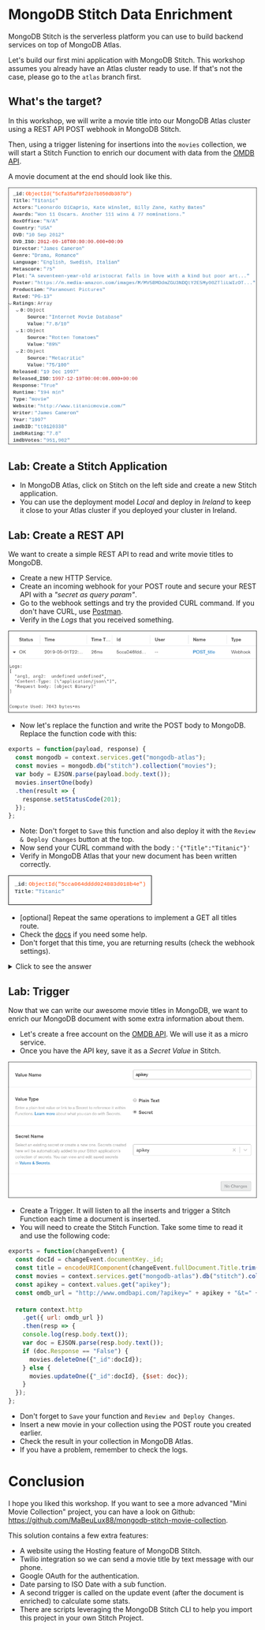 # MongoDB Stitch Data Enrichment

MongoDB Stitch is the serverless platform you can use to build backend services on top of MongoDB Atlas.

Let's build our first mini application with MongoDB Stitch. This workshop assumes you already have an Atlas cluster ready to use. If that's not the case, please go to the `atlas` branch first.

## What's the target?

In this workshop, we will write a movie title into our MongoDB Atlas cluster using a REST API POST webhook in MongoDB Stitch.

Then, using a trigger listening for insertions into the `movies` collection, we will start a Stitch Function to enrich our document with data from the [OMDB API](http://www.omdbapi.com/).

A movie document at the end should look like this.

![Document enriched](images/doc-enriched.png)

## Lab: Create a Stitch Application

- In MongoDB Atlas, click on Stitch on the left side and create a new Stitch application.
- You can use the deployment model *Local* and deploy in *Ireland* to keep it close to your Atlas cluster if you deployed your cluster in Ireland.

## Lab: Create a REST API

We want to create a simple REST API to read and write movie titles to MongoDB.

- Create a new HTTP Service.
- Create an incoming webhook for your POST route and secure your REST API with a *"secret as query param"*.
- Go to the webhook settings and try the provided CURL command. If you don't have CURL, use [Postman](https://www.getpostman.com/downloads/).
- Verify in the *Logs* that you received something.
 
![Stitch logs](images/logs.png)
 
- Now let's replace the function and write the POST body to MongoDB. Replace the function code with this:
```js
exports = function(payload, response) {
  const mongodb = context.services.get("mongodb-atlas");
  const movies = mongodb.db("stitch").collection("movies");
  var body = EJSON.parse(payload.body.text());
  movies.insertOne(body)
  .then(result => {
    response.setStatusCode(201);
  });
};
```

- Note: Don't forget to `Save` this function and also deploy it with the `Review & Deploy Changes` button at the top.
- Now send your CURL command with the body : `'{"Title":"Titanic"}'`
- Verify in MongoDB Atlas that your new document has been written correctly.
 
![Titanic document](images/titanic.png)

- [optional] Repeat the same operations to implement a GET all titles route.
- Check the [docs](https://docs.mongodb.com/stitch/mongodb/actions/collection.find/#collection.find) if you need some help.
- Don't forget that this time, you are returning results (check the webhook settings).

<details><summary>Click to see the answer</summary>
 
```js
exports = function() {
  const mongodb = context.services.get("mongodb-atlas");
  const movies = mongodb.db("stitch").collection("movies");
  return movies.find().toArray();
};
```
</details>

## Lab: Trigger

Now that we can write our awesome movie titles in MongoDB, we want to enrich our MongoDB document with some extra information about them.

- Let's create a free account on the [OMDB API](http://www.omdbapi.com/apikey.aspx). We will use it as a micro service.
- Once you have the API key, save it as a *Secret Value* in Stitch.

![Load Sample Dataset](images/secret.png)

- Create a Trigger. It will listen to all the inserts and trigger a Stitch Function each time a document is inserted.
- You will need to create the Stitch Function. Take some time to read it and use the following code:

```js
exports = function(changeEvent) {
  const docId = changeEvent.documentKey._id;
  const title = encodeURIComponent(changeEvent.fullDocument.Title.trim());
  const movies = context.services.get("mongodb-atlas").db("stitch").collection("movies");
  const apikey = context.values.get("apikey");
  const omdb_url = "http://www.omdbapi.com/?apikey=" + apikey + "&t=" + title;
  
  return context.http
    .get({ url: omdb_url })
    .then(resp => {
    console.log(resp.body.text());
    var doc = EJSON.parse(resp.body.text());
    if (doc.Response == "False") {
      movies.deleteOne({"_id":docId});
    } else {
      movies.updateOne({"_id":docId}, {$set: doc});
    }
  });
};
```

- Don't forget to `Save` your function and `Review and Deploy Changes`.
- Insert a new movie in your collection using the POST route you created earlier.
- Check the result in your collection in MongoDB Atlas.
- If you have a problem, remember to check the logs.

# Conclusion

I hope you liked this workshop. If you want to see a more advanced "Mini Movie Collection" project, you can have a look on Github: https://github.com/MaBeuLux88/mongodb-stitch-movie-collection.

This solution contains a few extra features: 
- A website using the Hosting feature of MongoDB Stitch.
- Twilio integration so we can send a movie title by text message with our phone.
- Google OAuth for the authentication.
- Date parsing to ISO Date with a sub function.
- A second trigger is called on the update event (after the document is enriched) to calculate some stats.
- There are scripts leveraging the MongoDB Stitch CLI to help you import this project in your own Stitch Project.
